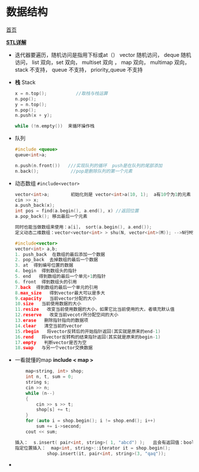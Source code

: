 # 数据结构

[首页](main.md)

**[STL详解](https://blog.csdn.net/u010183728/article/details/81913729)**

- 迭代器要遍历，随机访问是指用下标或at（）
   vector     随机访问，    deque   随机访问，    list   双向，set    双向，     multiset    双向 ，      map        双向，   multimap   双向，       stack      不支持，     queue     不支持，     priority_queue   不支持

- **栈** Stack

   ```C++
   x = n.top();           //取栈与栈运算
   n.pop(); 
   y = n.top(); 
   n.pop(); 
   n.push(x + y);

   while (!n.empty())  来循环操作栈
   ```

- 队列

    ```C++
    #include <queue>
    queue<int>a;
    
    n.push(n.front())   ///实现队列的循环  push是在队列的尾部添加
    n.back();            //pop是删除队列的第一个元素
    ```

- 动态数组  `#include<vector>`

    ```C++
    vector<int>a;        初始化则是 vector<int>a(10, 1);  a有10个为1的元素
    cin >> x;
    a.push_back(x);
    int pos = find(a.begin(), a.end(), x) //返回位置
    a.pop_back(); 移出最后一个元素
    
    同时也能当做数组来使用：a[i]， sort(a.begin(), a.end());
    定义动态二维数组：vector<vector<int> > shu(N, vector<int>(M)); -->N行M列
    
    #include<vector>
    vector<int> a,b;
    1. push_back  在数组的最后添加一个数据
    2. pop_back  去掉数组的最后一个数据
    3. at  得到编号位置的数据
    4. begin  得到数组头的指针
    5. end   得到数组的最后一个单元+1的指针
    6. front  得到数组头的引用
    7.back  得到数组的最后一个单元的引用
    8.max_size   得到vector最大可以是多大
    9.capacity   当前vector分配的大小
    10.size   当前使用数据的大小
    11.resize   改变当前使用数据的大小，如果它比当前使用的大，者填充默认值
    12.reserve   改变当前vecotr所分配空间的大小
    13.erase   删除指针指向的数据项
    14.clear   清空当前的vector
    15.rbegin   将vector反转后的开始指针返回(其实就是原来的end-1)
    16.rend   将vector反转构的结束指针返回(其实就是原来的begin-1)
    17.empty   判断vector是否为空
    18.swap   与另一个vector交换数据
    ```

- 一看就懂的map   **include < map >**

    ```C++
        map<string, int> shop;
        int n, t, sum = 0;
        string s;
        cin >> n;
        while (n--)
        {
            cin >> s >> t;
            shop[s] += t;
        }
        for (auto i = shop.begin(); i != shop.end(); i++)
            sum += i->second;
        cout << sum;
    ```

    ```C++
    插入：  s.insert( pair<int, string>( 1, "abcd") );   且会有返回值：bool类型
    指定位置插入：  map<int, string>::iterator it = shop.begin();
                shop.insert(it, pair<int, string>(3, "qaq"));
    ```

-
